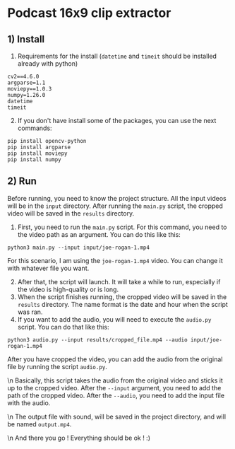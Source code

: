 # Podcast 16x9 clip extractor 

## 1) Install 

1. Requirements for the install (```datetime``` and ```timeit``` should be installed already with python)
```shell
cv2==4.6.0
argparse=1.1
moviepy==1.0.3
numpy=1.26.0
datetime
timeit
```

2. If you don't have install some of the packages, you can use the next commands: 
```shell
pip install opencv-python 
pip install argparse
pip install moviepy
pip install numpy
```

## 2) Run 

Before running, you need to know the project structure. All the input videos will be in the ```input``` directory. After running the ```main.py``` script, the cropped video will be saved in the ```results``` directory.

1. First, you need to run the ```main.py``` script. For this command, you need to the video path as an argument. You can do this like this:
```shell
python3 main.py --input input/joe-rogan-1.mp4
```

For this scenario, I am using the ```joe-rogan-1.mp4``` video. You can change it with whatever file you want. 

2. After that, the script will launch. It will take a while to run, especially if the video is high-quality or is long. 
3. When the script finishes running, the cropped video will be saved in the ```results``` directory. The name format is the date and hour when the script was ran. 
4. If you want to add the audio, you will need to execute the ```audio.py``` script. You can do that like this:
```shell
python3 audio.py --input results/cropped_file.mp4 --audio input/joe-rogan-1.mp4
```

After you have cropped the video, you can add the audio from the original file by running the script ```audio.py```. 

\n
Basically, this script takes the audio from the original video and sticks it up to the cropped video. After the ```--input``` argument, you need to add the path of the cropped video. After the ```--audio```, you need to add the input file with the audio. 

\n
The output file with sound, will be saved in the project directory, and will be named ```output.mp4```.

\n
And there you go ! Everything should be ok ! :) 

